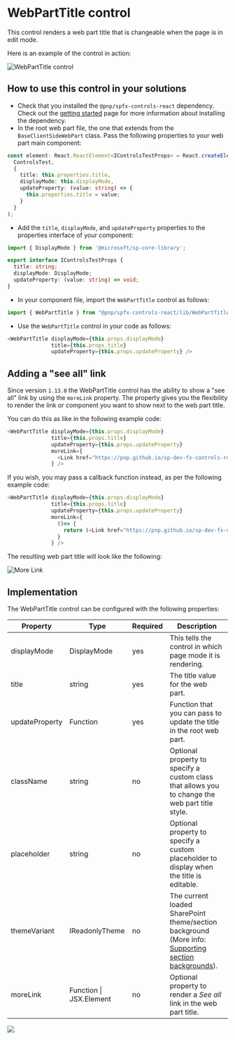 # WebPartTitle control

This control renders a web part title that is changeable when the page is in edit mode.

Here is an example of the control in action:

![WebPartTitle control](../assets/webparttitle-control.gif)

## How to use this control in your solutions

- Check that you installed the `@pnp/spfx-controls-react` dependency. Check out the [getting started](../../#getting-started) page for more information about installing the dependency.
- In the root web part file, the one that extends from the `BaseClientSideWebPart` class. Pass the following properties to your web part main component:

```TypeScript
const element: React.ReactElement<IControlsTestProps> = React.createElement(
  ControlsTest,
  {
    title: this.properties.title,
    displayMode: this.displayMode,
    updateProperty: (value: string) => {
      this.properties.title = value;
    }
  }
);
```

- Add the `title`, `displayMode`, and `updateProperty` properties to the properties interface of your component:

```TypeScript
import { DisplayMode } from '@microsoft/sp-core-library';

export interface IControlsTestProps {
  title: string;
  displayMode: DisplayMode;
  updateProperty: (value: string) => void;
}
```

- In your component file, import the `WebPartTitle` control as follows:

```TypeScript
import { WebPartTitle } from "@pnp/spfx-controls-react/lib/WebPartTitle";
```

- Use the `WebPartTitle` control in your code as follows:

```TypeScript
<WebPartTitle displayMode={this.props.displayMode}
              title={this.props.title}
              updateProperty={this.props.updateProperty} />
```

## Adding a "see all" link

Since version `1.13.0` the WebPartTitle control has the ability to show a "see all" link by using the `moreLink` property. The property gives you the flexibility to render the link or component you want to show next to the web part title.

You can do this as like in the following example code:

```TypeScript
<WebPartTitle displayMode={this.props.displayMode}
              title={this.props.title}
              updateProperty={this.props.updateProperty}
              moreLink={
                <Link href="https://pnp.github.io/sp-dev-fx-controls-react/">See all</Link>
              } />
```

If you wish, you may pass a callback function instead, as per the following example code:

```TypeScript
<WebPartTitle displayMode={this.props.displayMode}
              title={this.props.title}
              updateProperty={this.props.updateProperty}
              moreLink={
                ()=> {
                  return (<Link href="https://pnp.github.io/sp-dev-fx-controls-react/">See all</Link>);
                }
              } />
```

The resulting web part title will look like the following:

![More Link](../assets/webparttitle-morelink.png)

## Implementation

The WebPartTitle control can be configured with the following properties:

| Property | Type | Required | Description |
| ---- | ---- | ---- | ---- |
| displayMode | DisplayMode | yes | This tells the control in which page mode it is rendering. |
| title | string | yes | The title value for the web part. |
| updateProperty | Function | yes | Function that you can pass to update the title in the root web part. |
| className | string | no | Optional property to specify a custom class that allows you to change the web part title style. |
| placeholder | string | no | Optional property to specify a custom placeholder to display when the title is editable. |
| themeVariant | IReadonlyTheme | no | The current loaded SharePoint theme/section background (More info: [Supporting section backgrounds](https://docs.microsoft.com/en-us/sharepoint/dev/spfx/web-parts/guidance/supporting-section-backgrounds)). |
| moreLink | Function \| JSX.Element | no | Optional property to render a _See all_ link in the web part title. |

![](https://telemetry.sharepointpnp.com/sp-dev-fx-controls-react/wiki/controls/WebPartTitle)
